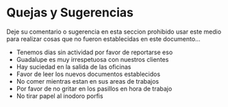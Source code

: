 # Quejas y Sugerencias

Deje su comentario o sugerencia en esta seccion prohibido usar este medio
para realizar cosas que no fueron establecidas en este documento...

* Tenemos dias sin actividad por favor de reportarse eso 
* Guadalupe es muy irrespetuosa con nuestros clientes
* Hay suciedad en la salida  de las oficinas
* Favor de leer los nuevos documentos establecidos
* No comer mientras estan en sus areas de trabajos
* Por favor de no gritar en los pasillos en hora de trabajo
* No tirar papel al inodoro porfis
